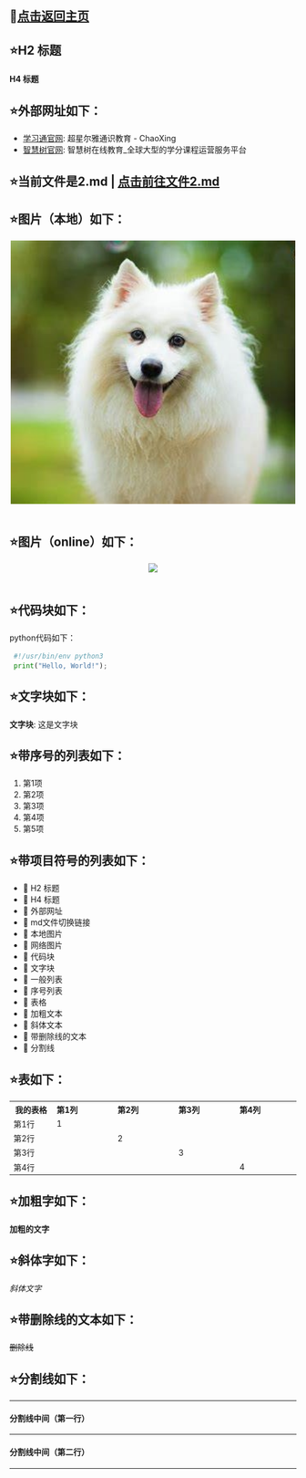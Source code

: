 ## :pushpin:[点击返回主页](Readme.md) 
## :star:H2 标题

#### H4 标题

## :star:外部网址如下：
- [学习通官网](http://www.chaoxing.com/): 超星尔雅通识教育 - ChaoXing
- [智慧树官网](https://www.zhihuishu.com/): 智慧树在线教育_全球大型的学分课程运营服务平台

## :star:当前文件是2.md | [点击前往文件2.md](1.md) 

## :star:图片（本地）如下：

<div align="center">
  <img src="imgs\dog.jpg" width="500"/>  
  <div>&nbsp;</div>
</div>

## :star:图片（online）如下：
<div align="center">
  <img src="https://img.tt98.com/d/file/96kaifa/20180103152116147/001.jpg" width="500"/>  
  <div>&nbsp;</div>
</div>


## :star:代码块如下：
python代码如下：

   ```python
    #!/usr/bin/env python3
    print("Hello, World!");
   ```

## :star:文字块如下：
**文字块**: 这是文字块


## :star:带序号的列表如下：
1. 第1项
2. 第2项
3. 第3项
4. 第4项
5. 第5项


## :star:带项目符号的列表如下：
- 📢 H2 标题
- 📢 H4 标题
- 📢 外部网址
- 📢 md文件切换链接
- 📢 本地图片
- 📢 网络图片
- 📢 代码块
- 📢 文字块
- 📢 一般列表
- 📢 序号列表
- 📢 表格
- 📢 加粗文本
- 📢 斜体文本
- 📢 带删除线的文本
- 📢 分割线

## :star:表如下：

<table class="docutils">
  <tbody>
    <tr>
      <th width="78"> 我的表格 </th>
      <th valign="bottom" align="left" width="120">第1列</th>
      <th valign="bottom" align="left" width="120">第2列</th>
      <th valign="bottom" align="left" width="120">第3列</th>
      <th valign="bottom" align="left" width="120">第4列</th>
    </tr>
    <tr>
      <td align="left">第1行</td>
      <td align="left"> 1</td>
      <td align="left"> </td>
      <td align="left"></td>
      <td align="left"></td>
    </tr>
    <tr>
      <td align="left">第2行</td>
      <td align="left"></td>
      <td align="left">2 </td>
      <td align="left"> </td>
      <td align="left"> </td>
    </tr>
    <tr>
      <td align="left">第3行</td>
      <td align="left"></td>
      <td align="left"> </td>
      <td align="left"> 3</td>
      <td align="left"> </td>
    </tr>
    <tr>
      <td align="left">第4行</td>
      <td align="left"></td>
      <td align="left"> </td>
      <td align="left"> </td>
      <td align="left">4 </td>
    </tr>
  </tbody>
</table>


## :star:加粗字如下：
**加粗的文字** 

## :star:斜体字如下：
*斜体文字* 

## :star:带删除线的文本如下：
~~删除线~~

## :star:分割线如下：
***
#### 分割线中间（第一行）
 ---

#### 分割线中间（第二行）
***
